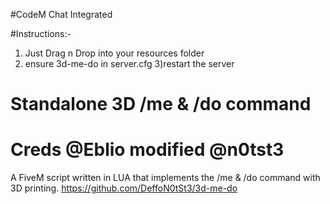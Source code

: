 #CodeM Chat Integrated

#Instructions:-
1) Just Drag n Drop into your resources folder
2) ensure 3d-me-do in server.cfg
3)restart the server


# Standalone 3D /me & /do command
# Creds @Eblio modified  @n0tst3
A FiveM script written in LUA that implements the /me & /do command with 3D printing.
https://github.com/DeffoN0tSt3/3d-me-do


